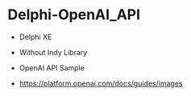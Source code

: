 # Delphi-OpenAI_API

- Delphi XE 
- Without Indy Library 
- OpenAI API Sample

- https://platform.openai.com/docs/guides/images
